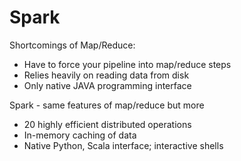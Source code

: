 # Spark
Shortcomings of Map/Reduce:
   - Have to force your pipeline into map/reduce steps
   - Relies heavily on reading data from disk
   - Only native JAVA programming interface

Spark - same features of map/reduce but more
   - 20 highly efficient distributed operations
   - In-memory caching of data
   - Native Python, Scala interface; interactive shells